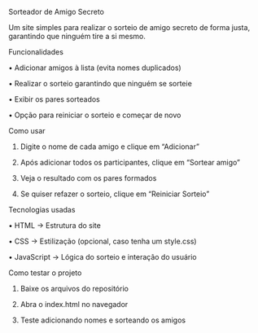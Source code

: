 Sorteador de Amigo Secreto





Um site simples para realizar o sorteio de amigo secreto de forma justa, garantindo que ninguém tire a si mesmo.



Funcionalidades

• Adicionar amigos à lista (evita nomes duplicados)

• Realizar o sorteio garantindo que ninguém se sorteie

• Exibir os pares sorteados

• Opção para reiniciar o sorteio e começar de novo



Como usar

1. Digite o nome de cada amigo e clique em “Adicionar”

2. Após adicionar todos os participantes, clique em “Sortear amigo”

3. Veja o resultado com os pares formados

4. Se quiser refazer o sorteio, clique em “Reiniciar Sorteio”



Tecnologias usadas

• HTML → Estrutura do site

• CSS → Estilização (opcional, caso tenha um style.css)

• JavaScript → Lógica do sorteio e interação do usuário



Como testar o projeto

1. Baixe os arquivos do repositório

2. Abra o index.html no navegador

3. Teste adicionando nomes e sorteando os amigos
